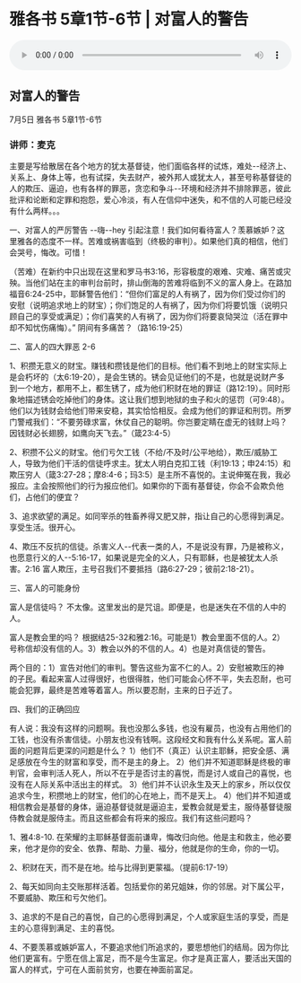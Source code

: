 # 雅各书 5章1节-6节 | 对富人的警告

<audio style="width: 100%;" preload="false" controls controlslist="nodownload"><source src="https://file.simai.life/audio/mp3/2020/200705_001.mp3" type="audio/mpeg">Your browser does not support the audio element.</audio>

## 对富人的警告
7月5日 
雅各书 5章1节-6节
### 讲师：麦克

主要是写给散居在各个地方的犹太基督徒，他们面临各样的试炼，难处--经济上、关系上、身体上等，也有试探，失去财产，被外邦人或犹太人，甚至号称基督徒的人的欺压、逼迫，也有各样的罪恶，贪恋和争斗--环境和经济并不排除罪恶，彼此批评和论断和定罪和抱怨，爱心冷淡，有人在信仰中迷失，和不信的人可能已经没有什么两样。。。

一、对富人的严厉警告  --嗨--hey 引起注意！我们如何看待富人？羡慕嫉妒？这里雅各的态度不一样。苦难或祸害临到（终极的审判）。如果他们真的相信，他们会哭号，悔改。可惜！

（苦难）在新约中只出现在这里和罗马书3:16，形容极度的艰难、灾难、痛苦或灾殃。当他们站在主的审判台前时，排山倒海的苦难将临到不义的富人身上。在路加福音6:24-25中，耶稣警告他们：“但你们富足的人有祸了，因为你们受过你们的安慰（说明追求地上的财宝）；你们饱足的人有祸了，因为你们将要饥饿（说明只顾自己的享受或满足）；你们喜笑的人有祸了，因为你们将要哀恸哭泣（活在罪中却不知忧伤痛悔）。”  阴间有多痛苦？（路16:19-25）

二、富人的四大罪恶 2-6 

1、积攒无意义的财宝。赚钱和攒钱是他们的目标。他们看不到地上的财宝实际上是会朽坏的（太6:19-20），是会生锈的。锈会见证他们的不是，也就是说财产多到一个地方，都用不上，都生锈了，成为他们积财在地的罪证（路12:19）。同时形象地描述锈会吃掉他们的身体。这让我们想到地狱的虫子和火的惩罚（可9:48）。他们以为钱财会给他们带来安稳，其实恰恰相反。会成为他们的罪证和刑罚。所罗门警戒我们：“不要劳碌求富，休仗自己的聪明。你岂要定睛在虚无的钱财上吗？因钱财必长翅膀，如鹰向天飞去。”（箴23:4-5）

2、积攒不公义的财宝。他们亏欠工钱（不给/不及时/公平地给），欺压/威胁工人，导致为他们干活的信徒呼求主。犹太人明白克扣工钱（利19:13；申24:15）和欺压穷人（箴3:27-28；摩8:4-6；玛3:5）是主所不喜悦的。主说伸冤在我，我必报应。主会按照他们的行为报应他们。如果你的下面有基督徒，你会不会欺负他们，占他们的便宜？

3、追求欲望的满足。如同宰杀的牲畜养得又肥又胖，指让自己的心愿得到满足。享受生活。很开心。

4、欺压不反抗的信徒。杀害义人--代表一类的人，不是说没有罪，乃是被称义，也愿意行义的人--5:16-17，如果说是完全的义人，只有耶稣，也是被犹太人杀害。2:16 富人欺压，主号召我们不要抵挡（路6:27-29；彼前2:18-21）。

三、富人的可能身份

富人是信徒吗？  不太像。这里发出的是咒诅。即便是，也是迷失在不信的人中的人。

富人是教会里的吗？ 根据结25-32和雅2:16。可能是1）教会里面不信的人。2）号称信却没有信的人。3）教会以外的不信的人。4）也是对真信徒的警告。

两个目的：1）宣告对他们的审判。警告这些为富不仁的人。2）安慰被欺压的神的子民。看起来富人过得很好，也很得胜，他们可能会心怀不平，失去忍耐，也可能会犯罪，最终是苦难等着富人。所以要忍耐，主来的日子近了。

四、我们的正确回应

有人说：我没有这样的问题啊。我也没那么多钱，也没有雇员，也没有占用他们的工钱，也没有杀害信徒。小朋友也没有钱啊。这段经文和我有什么关系呢。富人前面的问题背后更深的问题是什么？
1）他们不（真正）认识主耶稣，把安全感、满足感放在今生的财富和享受，而不是主的身上。
2）他们并不知道耶稣是终极的审判官，会审判活人死人，所以不在乎是否讨主的喜悦，而是讨人或自己的喜悦，也没有在人际关系中活出主的样式。
3）他们并不认识永生及天上的家乡，所以仅仅追求今生，积攒地上的财宝，他们的心在地上，而不是天上。
4）他们并不知道或相信教会是基督的身体，逼迫基督徒就是逼迫主，爱教会就是爱主，服侍基督徒服侍教会就是服侍主。而且这些都会有将来的报应。我们有这些问题吗？

1、雅4:8-10. 在荣耀的主耶稣基督面前谦卑，悔改归向他。他是主和救主，他必要来，他才是你的安全、依靠、帮助、力量、福分，他就是你的生命，你的一切。

2、积财在天，而不是在地。给与比得到更蒙福。（提前6:17-19）

2、每天如同向主交账那样活着。包括爱你的弟兄姐妹，你的邻居。对下属公平，不要威胁、欺压和亏欠他们。

3、追求的不是自己的喜悦，自己的心愿得到满足，个人或家庭生活的享受，而是主的心意得到满足、主的喜悦。

4、不要羡慕或嫉妒富人，不要追求他们所追求的，要思想他们的结局。因为你比他们更富有。宁愿在信上富足，而不是今生富足。你才是真正富人，要活出天国的富人的样式，宁可在人面前贫穷，也要在神面前富足。

